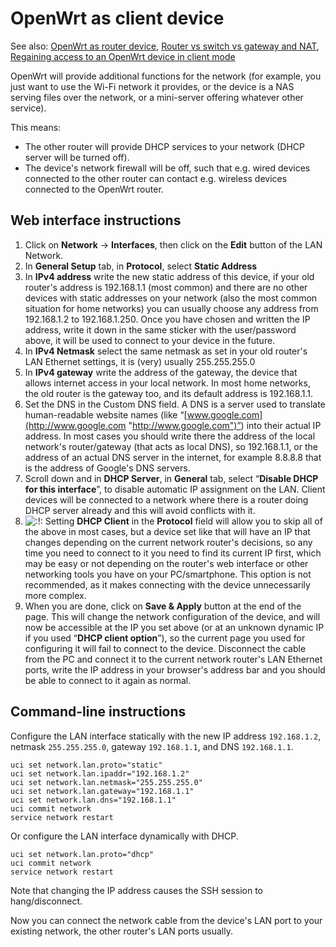 # OpenWrt as client device

See also: [OpenWrt as router device](/docs/guide-user/network/openwrt_as_routerdevice "docs:guide-user:network:openwrt_as_routerdevice"), [Router vs switch vs gateway and NAT](/docs/guide-user/network/switch_router_gateway_and_nat "docs:guide-user:network:switch_router_gateway_and_nat"), [Regaining access to an OpenWrt device in client mode](/docs/guide-user/security/recovering_from_clientmode "docs:guide-user:security:recovering_from_clientmode")

OpenWrt will provide additional functions for the network (for example, you just want to use the Wi-Fi network it provides, or the device is a NAS serving files over the network, or a mini-server offering whatever other service).

This means:

- The other router will provide DHCP services to your network (DHCP server will be turned off).
- The device's network firewall will be off, such that e.g. wired devices connected to the other router can contact e.g. wireless devices connected to the OpenWrt router.

## Web interface instructions

1. Click on **Network** → **Interfaces**, then click on the **Edit** button of the LAN Network.
2. In **General Setup** tab, in **Protocol**, select **Static Address**
3. In **IPv4 address** write the new static address of this device, if your old router's address is 192.168.1.1 (most common) and there are no other devices with static addresses on your network (also the most common situation for home networks) you can usually choose any address from 192.168.1.2 to 192.168.1.250. Once you have chosen and written the IP address, write it down in the same sticker with the user/password above, it will be used to connect to your device in the future.
4. In **IPv4 Netmask** select the same netmask as set in your old router's LAN Ethernet settings, it is (very) usually 255.255.255.0
5. In **IPv4 gateway** write the address of the gateway, the device that allows internet access in your local network. In most home networks, the old router is the gateway too, and its default address is 192.168.1.1.
6. Set the DNS in the Custom DNS field. A DNS is a server used to translate human-readable website names (like “[www.google.com](http://www.google.com "http://www.google.com")”) into their actual IP address. In most cases you should write there the address of the local network's router/gateway (that acts as local DNS), so 192.168.1.1, or the address of an actual DNS server in the internet, for example 8.8.8.8 that is the address of Google's DNS servers.
7. Scroll down and in **DHCP Server**, in **General** tab, select “**Disable DHCP for this interface**”, to disable automatic IP assignment on the LAN. Client devices will be connected to a network where there is a router doing DHCP server already and this will avoid conflicts with it.
8. ![:!:](/lib/images/smileys/exclaim.svg) Setting **DHCP Client** in the **Protocol** field will allow you to skip all of the above in most cases, but a device set like that will have an IP that changes depending on the current network router's decisions, so any time you need to connect to it you need to find its current IP first, which may be easy or not depending on the router's web interface or other networking tools you have on your PC/smartphone. This option is not recommended, as it makes connecting with the device unnecessarily more complex.
9. When you are done, click on **Save &amp; Apply** button at the end of the page. This will change the network configuration of the device, and will now be accessible at the IP you set above (or at an unknown dynamic IP if you used “**DHCP client option**”), so the current page you used for configuring it will fail to connect to the device. Disconnect the cable from the PC and connect it to the current network router's LAN Ethernet ports, write the IP address in your browser's address bar and you should be able to connect to it again as normal.

## Command-line instructions

Configure the LAN interface statically with the new IP address `192.168.1.2`, netmask `255.255.255.0`, gateway `192.168.1.1`, and DNS `192.168.1.1`.

```
uci set network.lan.proto="static"
uci set network.lan.ipaddr="192.168.1.2"
uci set network.lan.netmask="255.255.255.0"
uci set network.lan.gateway="192.168.1.1"
uci set network.lan.dns="192.168.1.1"
uci commit network
service network restart
```

Or configure the LAN interface dynamically with DHCP.

```
uci set network.lan.proto="dhcp"
uci commit network
service network restart
```

Note that changing the IP address causes the SSH session to hang/disconnect.

Now you can connect the network cable from the device's LAN port to your existing network, the other router's LAN ports usually.
